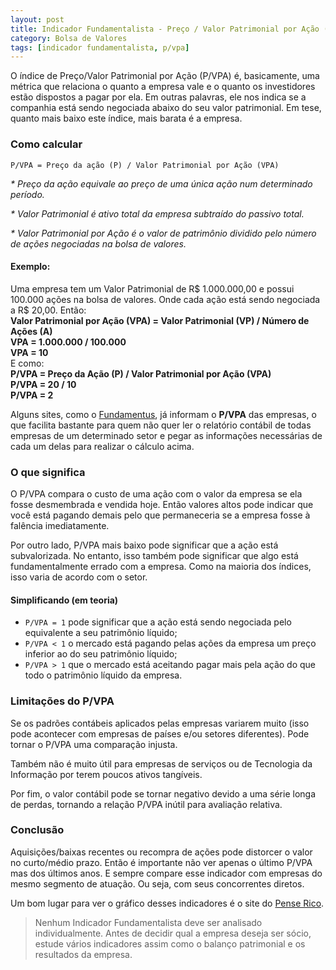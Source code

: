 ```yaml
---
layout: post
title: Indicador Fundamentalista - Preço / Valor Patrimonial por Ação (P/VPA)
category: Bolsa de Valores
tags: [indicador fundamentalista, p/vpa]
---
```


O índice de Preço/Valor Patrimonial por Ação (P/VPA) é, basicamente, uma métrica que relaciona o quanto a empresa vale e o quanto os investidores estão dispostos a pagar por ela. Em outras palavras, ele nos indica se a companhia está sendo negociada abaixo do seu valor patrimonial. Em tese, quanto mais baixo este índice, mais barata é a empresa.

### Como calcular

`P/VPA = Preço da ação (P) / Valor Patrimonial por Ação (VPA)`

_* Preço da ação equivale ao preço de uma única ação num determinado período._

_* Valor Patrimonial é ativo total da empresa subtraído do passivo total._

_* Valor Patrimonial por Ação é o valor de patrimônio dividido pelo número de ações negociadas na bolsa de valores._   

#### Exemplo:

<p class="example">
    Uma empresa tem um Valor Patrimonial de R$ 1.000.000,00 e possui 100.000 ações na bolsa de valores. Onde cada ação está sendo negociada a R$ 20,00. Então:<br />
    <b>Valor Patrimonial por Ação (VPA) = Valor Patrimonial (VP) / Número de Ações (A)</b><br />
    <b>VPA = 1.000.000 / 100.000</b><br />
    <b>VPA = 10</b><br />
    E como:<br />
    <b>P/VPA = Preço da Ação (P) / Valor Patrimonial por Ação (VPA)</b><br />
    <b>P/VPA = 20 / 10</b><br />
    <b>P/VPA = 2</b><br />
</p>

Alguns sites, como o [Fundamentus](http://www.fundamentus.com.br/), já informam o **P/VPA** das empresas, o que facilita bastante para quem não quer ler o relatório contábil de todas empresas de um determinado setor e pegar as informações necessárias de cada um delas para realizar o cálculo acima.

### O que significa

O P/VPA compara o custo de uma ação com o valor da empresa se ela fosse desmembrada e vendida hoje. Então valores altos pode indicar que você está pagando demais pelo que permaneceria se a empresa fosse à falência imediatamente.

Por outro lado, P/VPA mais baixo pode significar que a ação está subvalorizada. No entanto, isso também pode significar que algo está fundamentalmente errado com a empresa. Como na maioria dos índices, isso varia de acordo com o setor.

#### Simplificando (em teoria) 

- `P/VPA = 1` pode significar que a ação está sendo negociada pelo equivalente a seu patrimônio líquido;
- `P/VPA < 1` o mercado está pagando pelas ações da empresa um preço inferior ao do seu patrimônio líquido;
- `P/VPA > 1` que o mercado está aceitando pagar mais pela ação do que todo o patrimônio líquido da empresa.

### Limitações do P/VPA

Se os padrões contábeis aplicados pelas empresas variarem muito (isso pode acontecer com empresas de países e/ou setores diferentes). Pode tornar o P/VPA uma comparação injusta.

Também não é muito útil para empresas de serviços ou de Tecnologia da Informação por terem poucos ativos tangíveis.

Por fim, o valor contábil pode se tornar negativo devido a uma série longa de perdas, tornando a relação P/VPA inútil para avaliação relativa.

### Conclusão

Aquisições/baixas recentes ou recompra de ações pode distorcer o valor no curto/médio prazo. Então é importante não ver apenas o último P/VPA mas dos últimos anos. E sempre compare esse indicador com empresas do mesmo segmento de atuação. Ou seja, com seus concorrentes diretos.

Um bom lugar para ver o gráfico desses indicadores é o site do [Pense Rico](https://vicenteguimaraes.penserico.com/).

> Nenhum Indicador Fundamentalista deve ser analisado individualmente. Antes de decidir qual a empresa deseja ser sócio, estude vários indicadores assim como o balanço patrimonial e os resultados da empresa. 